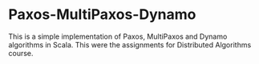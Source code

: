 # Paxos-MultiPaxos-Dynamo

This is a simple implementation of Paxos, MultiPaxos and Dynamo algorithms in Scala. 
This were the assignments for Distributed Algorithms course.
